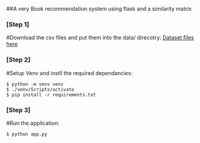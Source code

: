 ##A very Book recommendation system using flask and a similarity matrix

### [Step 1]
#Download the csv files and put them into the data/ direcotry:
[Dataset files here](https://drive.google.com/drive/folders/1Io3vX0MyDykYVuf3ePUBpLaf92xyRzRd?usp=sharing)

### [Step 2]
#Setup Venv and instll the required dependancies:
```
$ python -m venv venv
$ ./venv/Scripts/activate
$ pip install -r requirements.txt
```
### [Step 3]
#Run the application:
```
$ python app.py
```
